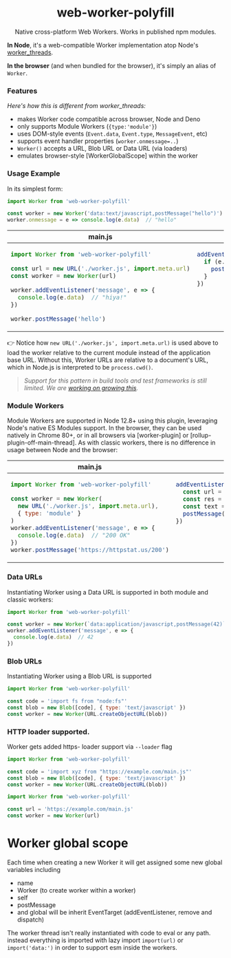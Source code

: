 <h1 align="center">
  web-worker-polyfill
</h1>
<p align="center">
  Native cross-platform Web Workers. Works in published npm modules.
</p>

**In Node**, it's a web-compatible Worker implementation atop Node's [worker_threads](https://nodejs.org/api/worker_threads.html).

**In the browser** (and when bundled for the browser), it's simply an alias of `Worker`.

### Features

_Here's how this is different from worker_threads:_

- makes Worker code compatible across browser, Node and Deno
- only supports Module Workers (`{type:'module'}`)
- uses DOM-style events (`Event.data`, `Event.type`, `MessageEvent`, etc)
- supports event handler properties (`worker.onmessage=..`)
- `Worker()` accepts a URL, Blob URL or Data URL (via loaders)
- emulates browser-style [WorkerGlobalScope] within the worker

### Usage Example

In its simplest form:

```js
import Worker from 'web-worker-polyfill'

const worker = new Worker('data:text/javascript,postMessage("hello")')
worker.onmessage = e => console.log(e.data)  // "hello"
```

<table>
<thead><tr><th><strong>main.js</strong></th><th><strong>worker.js</strong></th></tr></thead>
<tbody><tr><td>

```js
import Worker from 'web-worker-polyfill'

const url = new URL('./worker.js', import.meta.url)
const worker = new Worker(url)

worker.addEventListener('message', e => {
  console.log(e.data)  // "hiya!"
})

worker.postMessage('hello')
```

</td><td valign="top">

```js
addEventListener('message', e => {
  if (e.data === 'hello') {
    postMessage('hiya!')
  }
})
```

</td></tr></tbody>
</table>

👉 Notice how `new URL('./worker.js', import.meta.url)` is used above to load the worker relative to the current module instead of the application base URL. Without this, Worker URLs are relative to a document's URL, which in Node.js is interpreted to be `process.cwd()`.

> _Support for this pattern in build tools and test frameworks is still limited. We are [working on growing this](https://github.com/developit/web-worker/issues/4)._

### Module Workers

Module Workers are supported in Node 12.8+ using this plugin, leveraging Node's native ES Modules support.
In the browser, they can be used natively in Chrome 80+, or in all browsers via [worker-plugin] or [rollup-plugin-off-main-thread]. As with classic workers, there is no difference in usage between Node and the browser:

<table>
<thead><tr><th><strong>main.js</strong></th><th><strong>worker.js</strong></th></tr></thead>
<tbody><tr><td>

```js
import Worker from 'web-worker-polyfill'

const worker = new Worker(
  new URL('./worker.js', import.meta.url),
  { type: 'module' }
)
worker.addEventListener('message', e => {
  console.log(e.data)  // "200 OK"
})
worker.postMessage('https://httpstat.us/200')
```

</td><td valign="top">

```js
addEventListener('message', async e => {
  const url = e.data
  const res = await fetch(url)
  const text = await res.text()
  postMessage(text)
})
```

</td></tr></tbody>
</table>


### Data URLs

Instantiating Worker using a Data URL is supported in both module and classic workers:

```js
import Worker from 'web-worker-polyfill'

const worker = new Worker(`data:application/javascript,postMessage(42)`)
worker.addEventListener('message', e => {
  console.log(e.data)  // 42
})
```

### Blob URLs

Instantiating Worker using a Blob URL is supported

```js
import Worker from 'web-worker-polyfill'

const code = 'import fs from "node:fs"'
const blob = new Blob([code], { type: 'text/javascript' })
const worker = new Worker(URL.createObjectURL(blob))
```

### HTTP loader supported.

Worker gets added https- loader support via `--loader` flag

```js
import Worker from 'web-worker-polyfill'

const code = 'import xyz from "https://example.com/main.js"'
const blob = new Blob([code], { type: 'text/javascript' })
const worker = new Worker(URL.createObjectURL(blob))
```

```js
import Worker from 'web-worker-polyfill'

const url = 'https://example.com/main.js'
const worker = new Worker(url)
```


# Worker global scope

Each time when creating a new Worker it will get assigned some new global variables
including
- name
- Worker (to create worker within a worker)
- self
- postMessage
- and global will be inherit EventTarget (addEventListener, remove and dispatch)

The worker thread isn't really instantiated with code to eval or any path.
instead everything is imported with lazy import `import(url)` or `import('data:')`
in order to support esm inside the workers.